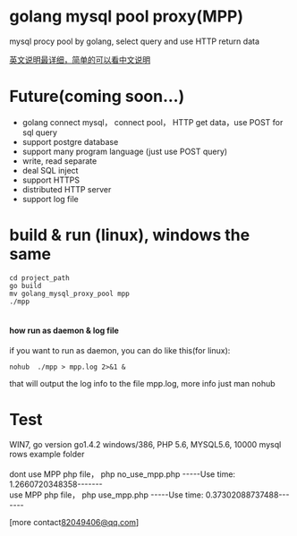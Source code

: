 
golang mysql pool proxy(MPP)
=======
mysql procy pool by golang, select query and use HTTP return data

<a href="README_cn.md">英文说明最详细，简单的可以看中文说明</a>

Future(coming soon...)
======
* golang connect mysql， connect pool， HTTP get data，use POST for sql query 
* support postgre database 
* support many program language (just use POST query) 
* write, read separate 
* deal SQL inject
* support HTTPS 
* distributed HTTP server
* support log file
 
build & run (linux), windows the same
=====
```cd project_path  ```<br />
```go build  ```<br />
```mv golang_mysql_proxy_pool mpp ```<br />
```./mpp ``` <br /><br />

#### how run as daemon & log file
if you want to run as daemon, you can do like this(for linux):

```nohub  ./mpp > mpp.log 2>&1 & ```

that will output the log info to the file mpp.log, more info just man nohub 


Test
=======
WIN7, go version go1.4.2 windows/386, PHP 5.6, MYSQL5.6, 10000 mysql rows
example folder<br /><br />
dont use MPP php file，  php no_use_mpp.php  -----Use time: 1.2660720348358-------<br />
use MPP php file，  php use_mpp.php   -----Use time: 0.37302088737488-------


[more contact<82049406@qq.com>]









